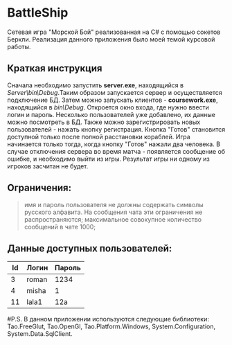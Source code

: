 # BattleShip
Сетевая игра "Морской Бой" реализованная на C# с помощью сокетов Беркли. Реализация данного приложения было моей темой курсовой работы.

## Краткая инструкция
Сначала необходимо запустить **server.exe**, находящийся в *Server\bin\Debug*.Таким образом запускается сервер и осуществляется подключение БД.
Затем можно запускать клиентов - **coursework.exe**, находящийся в *bin\Debug*. Откроется окно входа, где нужно ввести логин и пароль.
Несколько пользователей уже добавлено, их данные можно посмотреть в БД. Также можно зарегистрировать новых пользователей - нажать кнопку регистрация.
Кнопка "Готов" становится доступной только после полной расстановки кораблей.
Игра начинается только тогда, когда кнопку "Готов" нажали два человека.
В случае отключения сервера во время матча - появляется сообщение об ошибке, и необходимо выйти из игры. Результат игры ни одному из игроков засчитан не будет.
## Ограничения:
> имя и пароль пользователя не должны содержать символы русского алфавита. На сообщения чата эти ограничения не распространяются;
> максимальное совокупное количество сообщений в чате 1000;
## Данные доступных пользователей:
|Id |Логин       |Пароль     |
--- |---         |---        |
|3  |roman       |1234       |
|4  |misha       |1          |
|11 |lala1       |12a        |

#P.S.
В данном приложении используются следующие библиотеки: Tao.FreeGlut, Tao.OpenGl, Tao.Platform.Windows, System.Configuration, System.Data.SqlClient.
